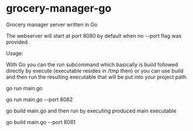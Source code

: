 # grocery-manager-go
Grocery manager server written in Go

The webserver will start at port 8080 by default when no --port flag <port number> was provided.
  
Usage:
  
  With Go you can the run subcommand which basically is build followed directly by execute (executable resides in /tmp then)
  or you can use build <source files> and then run the resulting executable that will be put into your project path.
  
  go run main.go
  
  go run main.go --port 8082
  
  go build main.go and then run by executing produced main executable
  
  go build main.go --port 8081
